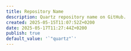 ```yaml
---
title: Repository Name
description: Quartz repository name on GitHub.
created: 2025-05-15T11:07:52Z+0200
date: 2025-05-17T11:27:44Z+0200
publish: true
default_value: '`"quartz"`'
---
```

